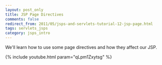```yaml
---           
layout: post_only
title: JSP Page Directives
comments: false
redirect_from: 2011/05/jsps-and-servlets-tutorial-12-jsp-page.html
tags: servlets_jsps
category: jsps_intro
---
```


We'll learn how to use some page directives and how they affect our JSP.

{% include youtube.html param="qLpm1Zxytsg" %}